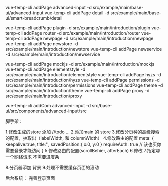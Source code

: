 vue-temp-cli addPage advanced-input -d src/example/main/base-ui/advanced-input
vue-temp-cli addPage detail -d src/example/main/base-ui/smart-breadcrumb/detail

vue-temp-cli addPage plugin -d src/example/main/introduction/plugin
vue-temp-cli addPage router -d src/example/main/introduction/router
vue-temp-cli addPage newpage -d src/example/main/introduction/newpage
vue-temp-cli addPage newstore -d src/example/main/introduction/newstore
vue-temp-cli addPage newservice -d src/example/main/introduction/newservice

vue-temp-cli addPage mockjs -d src/example/main/introduction/mockjs
vue-temp-cli addPage elementstyle -d src/example/main/introduction/elementstyle
vue-temp-cli addPage hyzs -d src/example/main/introduction/hyzs
vue-temp-cli addPage permissions -d src/example/main/introduction/permissions
vue-temp-cli addPage theme -d src/example/main/introduction/theme
vue-temp-cli addPage proxy -d src/example/main/introduction/proxy



vue-temp-cli addCom advanced-input -d src/base-ui/src/components/advanced-input/src


脚手架：

1.修改生成的store 添加 //todo ...
2.添加main 的 store
3.修改分页种的高级搜索的配置，抽取出（labelWidth, 和 columnWidth）
4.修改路由的配置
  meta: {
    keepalive:true,
    title:'',
    savedPosition:{ x:0, y:0 }
    requireAuth: true // 该也买你需要登录才能访问
  }
5.修改路由的配置(scrollBehier, afterEach)
6.修改 <keepalive> <router-view></router-view> </keepalive>
7.指定哪一个网络请求 不需要进度条


8.分页器添加 背景
9.处理不需要缓存页面的滚动

后台系统：
  完善登录页面  